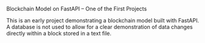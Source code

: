Blockchain Model on FastAPI – One of the First Projects

This is an early project demonstrating a blockchain model built with FastAPI. A database is not used to allow for a clear demonstration of data changes directly within a block stored in a text file.
